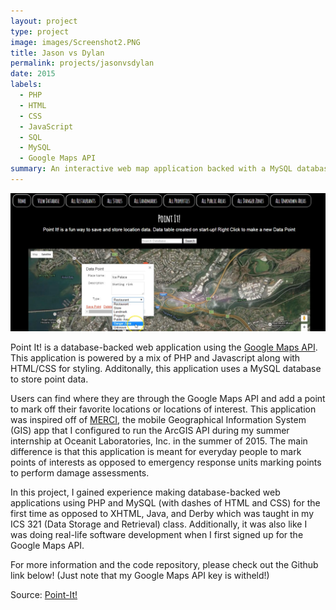 ```yaml
---
layout: project
type: project
image: images/Screenshot2.PNG
title: Jason vs Dylan
permalink: projects/jasonvsdylan
date: 2015
labels:
  - PHP
  - HTML
  - CSS
  - JavaScript
  - SQL
  - MySQL
  - Google Maps API
summary: An interactive web map application backed with a MySQL database and the Google Maps API developed in ICS 321 at the University of Hawaii at Manoa.
---
```


<img class="ui medium right floated rounded image" src="../images/Screenshot1.PNG">

Point It! is a database-backed web application using the [Google Maps API](https://developers.google.com/maps/). This application is powered by a mix of PHP and Javascript along with HTML/CSS for styling. Additonally, this application uses a MySQL database to store point data.

Users can find where they are through the Google Maps API and add a point to mark off their favorite locations or locations of interest. This application was inspired off of [MERCI](http://www.oceanit.com/products/merci), the mobile Geographical Information System (GIS) app that I configured to run the ArcGIS API during my summer internship at Oceanit Laboratories, Inc. in the summer of 2015. The main difference is that this application is meant for everyday people to mark points of interests as opposed to emergency response units marking points to perform damage assessments.

In this project, I gained experience making database-backed web applications using PHP and MySQL (with dashes of HTML and CSS) for the first time as opposed to XHTML, Java, and Derby which was taught in my ICS 321 (Data Storage and Retrieval) class. Additionally, it was also like I was doing real-life software development when I first signed up for the Google Maps API. 

For more information and the code repository, please check out the Github link below! (Just note that my Google Maps API key is witheld!) 
 
Source: <a href="https://github.com/chrisnguyenhi/Point-It"><i class="large github icon"></i>Point-It!</a>

